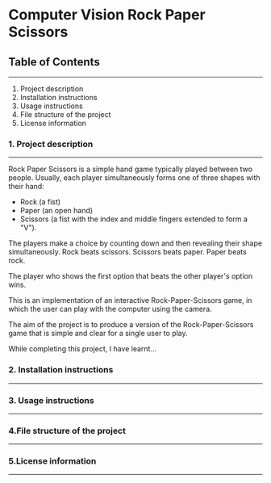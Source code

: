 # Computer Vision Rock Paper Scissors

## Table of Contents
----------------------------------------
1. Project description
2. Installation instructions
3. Usage instructions
4. File structure of the project
5. License information

### 1. Project description
----------------------------------------
Rock Paper Scissors is a simple hand game typically played between two people. Usually, each player simultaneously forms one of three shapes with their hand:
   - Rock (a fist)
   - Paper (an open hand)
   - Scissors (a fist with the index and middle fingers extended to form a "V").

The players make a choice by counting down and then revealing their shape simultaneously. Rock beats scissors. Scissors beats paper. Paper beats rock.

The player who shows the first option that beats the other player's option wins.

This is an implementation of an interactive Rock-Paper-Scissors game, in which the user can play with the computer using the camera.

The aim of the project is to produce a version of the Rock-Paper-Scissors game that is simple and clear for a single user to play.

While completing this project, I have learnt...

### 2. Installation instructions
----------------------------------------

### 3. Usage instructions
----------------------------------------

### 4.File structure of the project
----------------------------------------

### 5.License information
----------------------------------------
